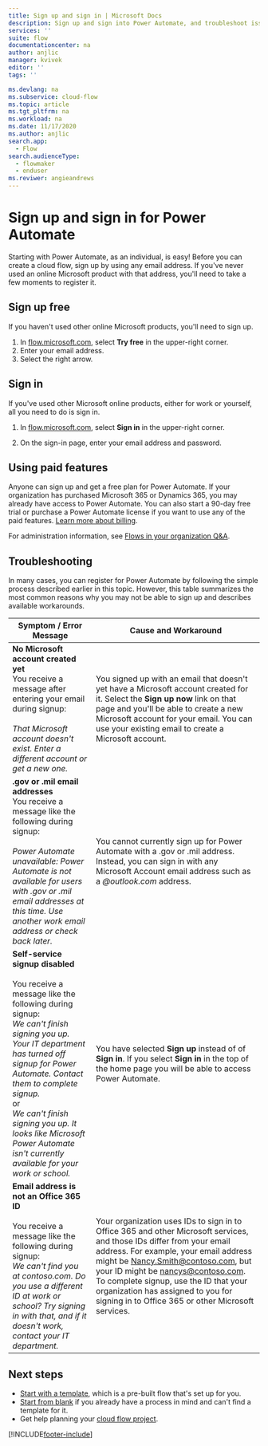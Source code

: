 ```yaml
---
title: Sign up and sign in | Microsoft Docs
description: Sign up and sign into Power Automate, and troubleshoot issues with this process.
services: ''
suite: flow
documentationcenter: na
author: anjlic
manager: kvivek
editor: ''
tags: ''

ms.devlang: na
ms.subservice: cloud-flow
ms.topic: article
ms.tgt_pltfrm: na
ms.workload: na
ms.date: 11/17/2020
ms.author: anjlic
search.app: 
  - Flow
search.audienceType: 
  - flowmaker
  - enduser
ms.reviwer: angieandrews
---
```

# Sign up and sign in for Power Automate

Starting with Power Automate, as an individual, is easy! Before you can create a cloud flow, sign up by using any email address. If you've never used an online Microsoft product with that address, you'll need to take a few moments to register it.

## Sign up free

If you haven't used other online Microsoft products, you'll need to sign up.

1. In [flow.microsoft.com](https://make.powerautomate.com), select **Try free** in the upper-right corner.
2. Enter your email address.
3. Select the right arrow.

## Sign in

If you've used other Microsoft online products, either for work or yourself, all you need to do is sign in.

1. In [flow.microsoft.com](https://make.powerautomate.com), select **Sign in** in the upper-right corner.

1. On the sign-in page, enter your email address and password.

## Using paid features

Anyone can sign up and get a free plan for Power Automate. If your organization has purchased Microsoft 365 or Dynamics 365, you may already have access to Power Automate. You can also start a 90-day free trial or purchase a Power Automate license if you want to use any of the paid features. [Learn more about billing](billing-questions.md).

For administration information, see [Flows in your organization Q&A](organization-q-and-a.md).

## Troubleshooting
In many cases, you can register for Power Automate by following the simple process described earlier in this topic. However, this table summarizes the most common reasons why you may not be able to sign up and describes available workarounds.


|                                                                                                                                                                                       Symptom / Error Message                                                                                                                                                                                        |                                                                                                                                                                              Cause and Workaround                                                                                                                                                                              |
|------------------------------------------------------------------------------------------------------------------------------------------------------------------------------------------------------------------------------------------------------------------------------------------------------------------------------------------------------------------------------------------------------|--------------------------------------------------------------------------------------------------------------------------------------------------------------------------------------------------------------------------------------------------------------------------------------------------------------------------------------------------------------------------------|
|                                                                                       **No Microsoft account created yet** <br> You receive a message after entering your email during signup:<br><br> *That Microsoft account doesn't exist. Enter a different account or get a new one.*                                                                                       |                                              You signed up with an email that doesn't yet have a Microsoft account created for it. Select the **Sign up now** link on that page and you'll be able to create a new Microsoft account for your email. You can use your existing email to create a Microsoft account.                                               |
|                                                  **.gov or .mil email addresses**<br>You receive a message like the following during signup:<br><br>*Power Automate unavailable: Power Automate is not available for users with .gov or .mil email addresses at this time. Use another work email address or check back later.*                                                  |                                                                                            You cannot currently sign up for Power Automate with a .gov or .mil address. Instead, you can sign in with any Microsoft Account email address such as a *\@outlook.com* address.                                                                                             |
| **Self-service signup disabled**<br><br>You receive a message like the following during signup:<br>*We can't finish signing you up. Your IT department has turned off signup for Power Automate. Contact them to complete signup.* <br>or<br> *We can't finish signing you up. It looks like Microsoft Power Automate isn't currently available for your work or school.* |                                                                                        You have selected **Sign up** instead of of **Sign in**. If you select **Sign in** in the top of the home page you will be able to access Power Automate.                                                                                        |
|                                                   **Email address is not an Office 365 ID**<br><br>You receive a message like the following during signup:<br>*We can't find you at contoso.com.  Do you use a different ID at work or school? Try signing in with that, and if it doesn't work, contact your IT department.*                                                    | Your organization uses IDs to sign in to Office 365 and other Microsoft services, and those IDs differ from your email address. For example, your email address might be Nancy.Smith@contoso.com, but your ID might be nancys@contoso.com. To complete signup, use the ID that your organization has assigned to you for signing in to Office 365 or other Microsoft services. |

## Next steps
* [Start with a template](get-started-logic-template.md), which is a pre-built flow that's set up for you.
* [Start from blank](get-started-logic-flow.md) if you already have a process in mind and can't find a template for it.
* Get help planning your [cloud flow project](./guidance/planning/introduction.md).



[!INCLUDE[footer-include](includes/footer-banner.md)]